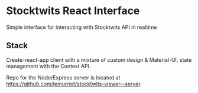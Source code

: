 # Stocktwits React Interface

Simple interface for interacting with Stocktwits API in realtime

## Stack

Create-react-app client with a mixture of custom design & Material-UI, state management with the Context API.

Repo for the Node/Express server is located at https://github.com/lemurriot/stocktwits-viewer--server.
